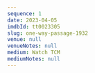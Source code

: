 ```yaml
---
sequence: 1
date: 2023-04-05
imdbId: tt0023305
slug: one-way-passage-1932
venue: null
venueNotes: null
medium: Watch TCM
mediumNotes: null
---
```


